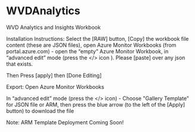 # WVDAnalytics
WVD Analytics and Insights Workbook

Installation Instructions:
Select the [RAW] button, [Copy] the workbook file content (these are JSON files), open Azure Monitor Workbooks (from portal.azure.com) - open the “empty” Azure Monitor Workbook, in “advanced edit” mode (press the </> icon ). Please [paste] over any json that exists.

Then Press [apply] then [Done Editing]

Export:
Open Azure Monitor Workbooks

In “advanced edit” mode (press the </> icon) - Choose "Gallery Template" for JSON file or ARM, then press the blue arrow (to the left of the [Apply] button) to download the file

Note: ARM Template Deployment Coming Soon!
